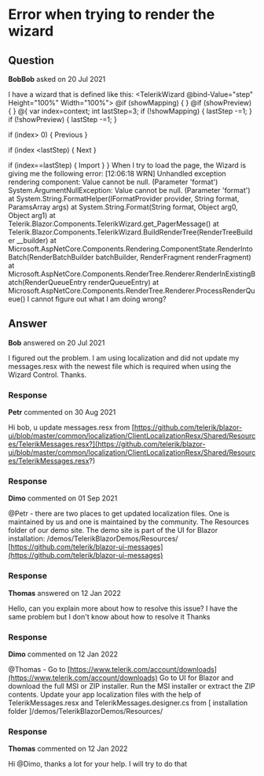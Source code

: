 # Error when trying to render the wizard

## Question

**BobBob** asked on 20 Jul 2021

I have a wizard that is defined like this: <TelerikWizard @bind-Value="step" Height="100%" Width="100%"> <WizardSteps> <WizardStep Label="Information" OnChange="OnWizardStepChange"> <Content> </Content> </WizardStep> @if (showMapping)
{ <WizardStep Label="Column Mapping" OnChange="OnWizardStepChange"> <Content> </Content> </WizardStep> }
@if (showPreview)
{ <WizardStep Label="Preview" OnChange="OnWizardStepChange"> <Content> </Content> </WizardStep> } <WizardStep Label="Validation" OnChange="OnWizardStepChange"> <Content> </Content> </WizardStep> </WizardSteps> <WizardButtons> @{
var index=context;
int lastStep=3;
if (!showMapping) { lastStep -=1; }
if (!showPreview) { lastStep -=1; }

if (index> 0)
{ <TelerikButton ButtonType="ButtonType.Button" OnClick="@(()=> step -=1)"> Previous </TelerikButton> }

if (index <lastStep)
{ <TelerikButton ButtonType="ButtonType.Button" OnClick="@(()=> step +=1)"> Next </TelerikButton> }

if (index==lastStep)
{ <TelerikButton ButtonType="ButtonType.Button" OnClick="@CreateImport"> Import </TelerikButton> }
} </WizardButtons> </TelerikWizard> When I try to load the page, the Wizard is giving me the following error: [12:06:18 WRN] Unhandled exception rendering component: Value cannot be null. (Parameter 'format')
System.ArgumentNullException: Value cannot be null. (Parameter 'format')
at System.String.FormatHelper(IFormatProvider provider, String format, ParamsArray args)
at System.String.Format(String format, Object arg0, Object arg1)
at Telerik.Blazor.Components.TelerikWizard.get_PagerMessage()
at Telerik.Blazor.Components.TelerikWizard.BuildRenderTree(RenderTreeBuilder __builder)
at Microsoft.AspNetCore.Components.Rendering.ComponentState.RenderIntoBatch(RenderBatchBuilder batchBuilder, RenderFragment renderFragment)
at Microsoft.AspNetCore.Components.RenderTree.Renderer.RenderInExistingBatch(RenderQueueEntry renderQueueEntry)
at Microsoft.AspNetCore.Components.RenderTree.Renderer.ProcessRenderQueue() I cannot figure out what I am doing wrong?

## Answer

**Bob** answered on 20 Jul 2021

I figured out the problem. I am using localization and did not update my messages.resx with the newest file which is required when using the Wizard Control. Thanks.

### Response

**Petr** commented on 30 Aug 2021

Hi bob, u update messages.resx from [https://github.com/telerik/blazor-ui/blob/master/common/localization/ClientLocalizationResx/Shared/Resources/TelerikMessages.resx?](https://github.com/telerik/blazor-ui/blob/master/common/localization/ClientLocalizationResx/Shared/Resources/TelerikMessages.resx?)

### Response

**Dimo** commented on 01 Sep 2021

@Petr - there are two places to get updated localization files. One is maintained by us and one is maintained by the community. The Resources folder of our demo site. The demo site is part of the UI for Blazor installation: /demos/TelerikBlazorDemos/Resources/ [https://github.com/telerik/blazor-ui-messages](https://github.com/telerik/blazor-ui-messages)

### Response

**Thomas** answered on 12 Jan 2022

Hello, can you explain more about how to resolve this issue? I have the same problem but I don't know about how to resolve it Thanks

### Response

**Dimo** commented on 12 Jan 2022

@Thomas - Go to [https://www.telerik.com/account/downloads](https://www.telerik.com/account/downloads) Go to UI for Blazor and download the full MSI or ZIP installer. Run the MSI installer or extract the ZIP contents. Update your app localization files with the help of TelerikMessages.resx and TelerikMessages.designer.cs from [ installation folder ]/demos/TelerikBlazorDemos/Resources/

### Response

**Thomas** commented on 12 Jan 2022

Hi @Dimo, thanks a lot for your help. I will try to do that
